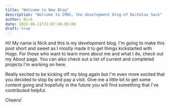 ```yaml
---
title: "Welcome to New Blog"
description: "Welcome to IMNS, the development blog of Nicholas Sack"
author: Nick
date: 2022-06-11T21:07:40-05:00
draft: true
---
```

Hi! My name is Nick and this is my development blog. I'm going to make this post short and sweet as I mostly made it to get things kickstarted with Hugo. For those who want to learn more about me and what I do, check out my About page. You can also check out a list of current and completed projects I'm working on here.

Really excited to be kicking off my blog again but I'm even more excited that you decided to stop by and pay a visit. Give me a little bit to get some content going and hopefully in the future you will find something that I've contributed helpful.

Cheers!